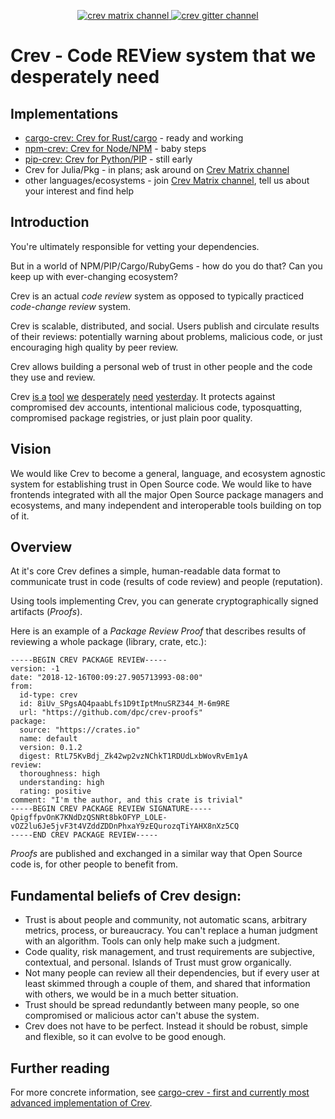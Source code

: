 <p align="center">
  <a href="https://matrix.to/#/!uBhYhtcoNlyEbzfYAW:matrix.org">
    <img src="https://img.shields.io/matrix/crev:matrix.org.svg?server_fqdn=matrix.org&style=flat-square" alt="crev matrix channel">
  </a>
  <a href="https://gitter.im/dpc/crev">
    <img src="https://img.shields.io/gitter/room/dpc/crev.svg?style=flat-square" alt="crev gitter channel">
  </a>
  <br>
</p>

# Crev - Code REView system that we desperately need

## Implementations

* [cargo-crev: Crev for Rust/cargo](https://github.com/crev-dev/cargo-crev) - ready and working
* [npm-crev: Crev for Node/NPM](https://www.npmjs.com/package/crev) - baby steps
* [pip-crev: Crev for Python/PIP](https://github.com/crev-dev/pip-crev) - still early
* Crev for Julia/Pkg - in plans; ask around on [Crev Matrix channel](https://matrix.to/#/#crev:matrix.org)
* other languages/ecosystems - join [Crev Matrix channel](https://matrix.to/#/#crev:matrix.org), tell us about your interest and find help

## Introduction

You're ultimately responsible for vetting your dependencies.

But in a world of NPM/PIP/Cargo/RubyGems - how do you do that? Can you keep up with ever-changing ecosystem?

Crev is an actual *code review* system as opposed to typically practiced *code-change review* system.

Crev is scalable, distributed, and social. Users publish and circulate results of their reviews: potentially warning about problems, malicious code, or just encouraging high quality by peer review.

Crev allows building a personal web of trust in other people and the code they use and review.

Crev [is a][f] [tool][e] [we][d] [desperately][c] [need][b] [yesterday][a]. It protects against compromised dev accounts, intentional malicious code, typosquatting, compromised package registries, or just plain poor quality.

[a]: https://www.csoonline.com/article/3214624/security/malicious-code-in-the-node-js-npm-registry-shakes-open-source-trust-model.html

[b]: https://thenewstack.io/npm-attackers-sneak-a-backdoor-into-node-js-deployments-through-dependencies/

[c]: https://news.ycombinator.com/item?id=17513709

[c]: https://www.theregister.co.uk/2018/11/26/npm_repo_bitcoin_stealer/

[d]: https://www.zdnet.com/article/twelve-malicious-python-libraries-found-and-removed-from-pypi/

[e]: https://www.itnews.com.au/news/rubygems-in-recovery-mode-after-site-hack-330819

[f]: https://users.rust-lang.org/t/security-advisory-for-crates-io-2017-09-19/12960

## Vision

We would like Crev to become a general, language, and ecosystem agnostic
system for establishing trust in Open Source code. We would like to have
frontends integrated with all the major Open Source package managers and ecosystems,
and many independent and interoperable tools building on top of it.

## Overview

At it's core Crev defines a simple, human-readable data format to communicate
trust in code (results of code review) and people (reputation).

Using tools implementing Crev, you can generate cryptographically signed artifacts (*Proofs*).

Here is an example of a *Package Review Proof* that describes results of reviewing a whole package (library, crate, etc.):

```
-----BEGIN CREV PACKAGE REVIEW-----
version: -1
date: "2018-12-16T00:09:27.905713993-08:00"
from:
  id-type: crev
  id: 8iUv_SPgsAQ4paabLfs1D9tIptMnuSRZ344_M-6m9RE
  url: "https://github.com/dpc/crev-proofs"
package:
  source: "https://crates.io"
  name: default
  version: 0.1.2
  digest: RtL75KvBdj_Zk42wp2vzNChkT1RDUdLxbWovRvEm1yA
review:
  thoroughness: high
  understanding: high
  rating: positive
comment: "I'm the author, and this crate is trivial"
-----BEGIN CREV PACKAGE REVIEW SIGNATURE-----
QpigffpvOnK7KNdDzQSNRt8bkOFYP_LOLE-vOZ2lu6Je5jvF3t4VZddZDDnPhxaY9zEQurozqTiYAHX8nXz5CQ
-----END CREV PACKAGE REVIEW-----
```

*Proofs* are published and exchanged in a similar way that Open Source code is, for other people to benefit from.

## Fundamental beliefs of Crev design:

* Trust is about people and community, not automatic scans,
  arbitrary metrics, process, or bureaucracy. You can't replace a human judgment
  with an algorithm. Tools can only help make such a judgment.
* Code quality, risk management, and trust requirements are subjective, contextual, and personal.
  Islands of Trust must grow organically.
* Not many people can review all their dependencies, but if every user
  at least skimmed through a couple of them, and shared that information with
  others, we would be in a much better situation.
* Trust should be spread redundantly between many people, so one compromised or malicious
  actor can't abuse the system.
* Crev does not have to be perfect. Instead it should be robust, simple and flexible, so
  it can evolve to be good enough.

## Further reading

For more concrete information, see [cargo-crev - first and currently most advanced implementation of Crev](https://github.com/crev-dev/cargo-crev).
